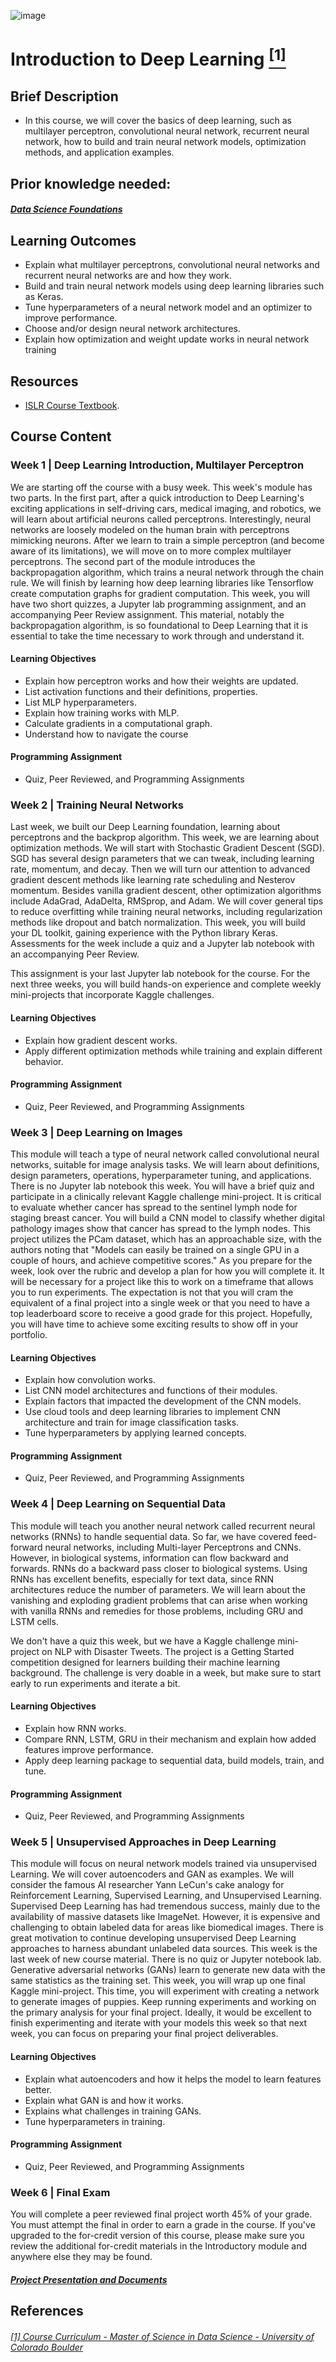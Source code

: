![image](https://github.com/laithrasheed/DTSA5304_Fundamentals_of_Data_Visualization/assets/124019127/031aa6ba-746d-459b-8eb0-3fdde64eac4b)

# Introduction to Deep Learning [<sup>[1]</sup>](#reference-1)				

## Brief Description

- In this course, we will cover the basics of deep learning, such as multilayer perceptron, convolutional neural network, recurrent neural network, how to build and train neural network models, optimization methods, and application examples.


## Prior knowledge needed: 
##### [Data Science Foundations ](https://github.com/laithrasheed/MSDS_Program_Private/tree/main/Data%20Science%20Foundations)


## Learning Outcomes

- Explain what multilayer perceptrons, convolutional neural networks and recurrent neural networks are and how they work.
- Build and train neural network models using deep learning libraries such as Keras.
- Tune hyperparameters of a neural network model and an optimizer to improve performance.
- Choose and/or design neural network architectures.
- Explain how optimization and weight update works in neural network training

## Resources

- [ISLR Course Textbook](https://www.statlearning.com/).

## Course Content

### Week 1  | Deep Learning Introduction, Multilayer Perceptron

We are starting off the course with a busy week. This week's module has two parts. In the first part, after a quick introduction to Deep Learning's exciting applications in self-driving cars, medical imaging, and robotics, we will learn about artificial neurons called perceptrons. Interestingly, neural networks are loosely modeled on the human brain with perceptrons mimicking neurons. After we learn to train a simple perceptron (and become aware of its limitations), we will move on to more complex multilayer perceptrons. The second part of the module introduces the backpropagation algorithm, which trains a neural network through the chain rule. We will finish by learning how deep learning libraries like Tensorflow create computation graphs for gradient computation. This week, you will have two short quizzes, a Jupyter lab programming assignment, and an accompanying Peer Review assignment. This material, notably the backpropagation algorithm, is so foundational to Deep Learning that it is essential to take the time necessary to work through and understand it.

#### Learning Objectives

- Explain how perceptron works and how their weights are updated.
- List activation functions and their definitions, properties.
- List MLP hyperparameters.
- Explain how training works with MLP.
- Calculate gradients in a computational graph.
- Understand how to navigate the course

#### Programming Assignment

- Quiz, Peer Reviewed, and Programming Assignments

### Week 2 |  Training Neural Networks

Last week, we built our Deep Learning foundation, learning about perceptrons and the backprop algorithm. This week, we are learning about optimization methods. We will start with Stochastic Gradient Descent (SGD). SGD has several design parameters that we can tweak, including learning rate, momentum, and decay. Then we will turn our attention to advanced gradient descent methods like learning rate scheduling and Nesterov momentum. Besides vanilla gradient descent, other optimization algorithms include AdaGrad, AdaDelta, RMSprop, and Adam. We will cover general tips to reduce overfitting while training neural networks, including regularization methods like dropout and batch normalization. This week, you will build your DL toolkit, gaining experience with the Python library Keras. Assessments for the week include a quiz and a Jupyter lab notebook with an accompanying Peer Review.

This assignment is your last Jupyter lab notebook for the course. For the next three weeks, you will build hands-on experience and complete weekly mini-projects that incorporate Kaggle challenges.

#### Learning Objectives

- Explain how gradient descent works.
- Apply different optimization methods while training and explain different behavior.

#### Programming Assignment

- Quiz, Peer Reviewed, and Programming Assignments 

### Week 3  | Deep Learning on Images

This module will teach a type of neural network called convolutional neural networks, suitable for image analysis tasks. We will learn about definitions, design parameters, operations, hyperparameter tuning, and applications. There is no Jupyter lab notebook this week. You will have a brief quiz and participate in a clinically relevant Kaggle challenge mini-project. It is critical to evaluate whether cancer has spread to the sentinel lymph node for staging breast cancer. You will build a CNN model to classify whether digital pathology images show that cancer has spread to the lymph nodes. This project utilizes the PCam dataset, which has an approachable size, with the authors noting that "Models can easily be trained on a single GPU in a couple of hours, and achieve competitive scores." As you prepare for the week, look over the rubric and develop a plan for how you will complete it. It will be necessary for a project like this to work on a timeframe that allows you to run experiments. The expectation is not that you will cram the equivalent of a final project into a single week or that you need to have a top leaderboard score to receive a good grade for this project. Hopefully, you will have time to achieve some exciting results to show off in your portfolio.

#### Learning Objectives

- Explain how convolution works.
- List CNN model architectures and functions of their modules.
- Explain factors that impacted the development of the CNN models.
- Use cloud tools and deep learning libraries to implement CNN architecture and train for image classification tasks.
- Tune hyperparameters by applying learned concepts.

#### Programming Assignment

- Quiz, Peer Reviewed, and Programming Assignments  

### Week 4 | Deep Learning on Sequential Data

This module will teach you another neural network called recurrent neural networks (RNNs) to handle sequential data. So far, we have covered feed-forward neural networks, including Multi-layer Perceptrons and CNNs. However, in biological systems, information can flow backward and forwards. RNNs do a backward pass closer to biological systems. Using RNNs has excellent benefits, especially for text data, since RNN architectures reduce the number of parameters. We will learn about the vanishing and exploding gradient problems that can arise when working with vanilla RNNs and remedies for those problems, including GRU and LSTM cells.

We don't have a quiz this week, but we have a Kaggle challenge mini-project on NLP with Disaster Tweets. The project is a Getting Started competition designed for learners building their machine learning background. The challenge is very doable in a week, but make sure to start early to run experiments and iterate a bit.

#### Learning Objectives

- Explain how RNN works.
- Compare RNN, LSTM, GRU in their mechanism and explain how added features improve performance.
- Apply deep learning package to sequential data, build models, train, and tune.

#### Programming Assignment

- Quiz, Peer Reviewed, and Programming Assignments   
 
### Week 5 | Unsupervised Approaches in Deep Learning

This module will focus on neural network models trained via unsupervised Learning. We will cover autoencoders and GAN as examples. We will consider the famous AI researcher Yann LeCun's cake analogy for Reinforcement Learning, Supervised Learning, and Unsupervised Learning. Supervised Deep Learning has had tremendous success, mainly due to the availability of massive datasets like ImageNet. However, it is expensive and challenging to obtain labeled data for areas like biomedical images. There is great motivation to continue developing unsupervised Deep Learning approaches to harness abundant unlabeled data sources. This week is the last week of new course material. There is no quiz or Jupyter notebook lab. Generative adversarial networks (GANs) learn to generate new data with the same statistics as the training set. This week, you will wrap up one final Kaggle mini-project. This time, you will experiment with creating a network to generate images of puppies. Keep running experiments and working on the primary analysis for your final project. Ideally, it would be excellent to finish experimenting and iterate with your models this week so that next week, you can focus on preparing your final project deliverables.

#### Learning Objectives

- Explain what autoencoders and how it helps the model to learn features better.
- Explain what GAN is and how it works.
- Explains what challenges in training GANs.
- Tune hyperparameters in training.

#### Programming Assignment

- Quiz, Peer Reviewed, and Programming Assignments   

### Week 6 |  Final Exam

You will complete a peer reviewed final project worth 45% of your grade. You must attempt the final in order to earn a grade in the course. If you've upgraded to the for-credit version of this course, please make sure you review the additional for-credit materials in the Introductory module and anywhere else they may be found.

##### [Project Presentation and Documents]()


## References
###### <a name="reference-1"></a>[[1] Course Curriculum - Master of Science in Data Science - University of Colorado Boulder](https://www.colorado.edu/program/data-science/coursera/curriculum/dtsa5511)

